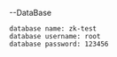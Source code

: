 --DataBase
```DB: MYSQL
database name: zk-test
database username: root
database password: 123456
```

